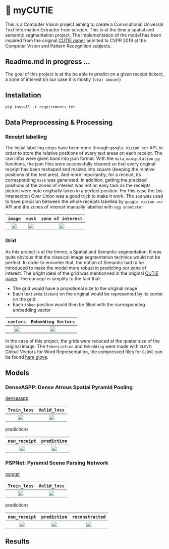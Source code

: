# :space_invader: myCUTIE
This is a Computer Vision project aiming to create a Convolutional Universal Text Information Extractor from scratch. This is at the time a spatial and semantic segmentation project. The implementation of the model has been inspired from the original  [CUTIE paper](https://arxiv.org/abs/1903.12363v4) admited to CVPR 2019 at the Computer Vision and Pattern Recognition subjects.

## Readme.md in progress ...

The goal of this project is at the be able to predict on a given receipt tickect, a zone of interest (in our case it is mostly `Total amount`)

## Installation 

```
pip install -r requirements.txt
```

## Data Preprocessing & Processing

### Receipt labelling

The initial labelling steps have been done through `google vision ocr` API, in order to store the relative positions of every text areas on each receipt. The raw infos were given back into json format.
With the `data_manipulation.py` functions, the json files were successfully cleaned so that every original receipt has been reshaped and resized into square (keeping the relative positions of the text ares). And more importantly, for a receipt, its corresponding `mask` was generated.
In addition, getting the precised positions of the zones of interest was not an easy task as the receipts picture were note origibally taken in a perfect position. For this case the `IoU` Intersection Over Union was a good trick to make it work. The `IoU` was used to have precision between the whole receipts labelled by `google vision ocr` API and the zones of interest manually labelled with `vgg annotator`.



  
  `image`             |  `mask`             |  `zone of interest`
:-------------------------:|:-------------------------:|:-------------------------:
![](https://github.com/IsmaelMekene/meteor-CUTIE/blob/main/data/1087img.png)  |  ![](https://github.com/IsmaelMekene/meteor-CUTIE/blob/main/data/1087mask.png)  |  ![](https://github.com/IsmaelMekene/meteor-CUTIE/blob/main/data/over1087.png)


### Grid

As this project is at the timme, a Spatial and Semantic segmentation, It was quite obvious that the classical image segmentation technics would not be perfect. In order to enconter that, the notion of Semantic had to be introduced to make the model more robust in predicting our zone of interest.
The bright ideal of the grid was mentionned in the original  [CUTIE paper](https://arxiv.org/abs/1903.12363v4). The concept is simplify to the fact that:
- The grid would have a propotional size to the original image
- Each text area (`token`) on the original would be represented by its center on the grid
- Each `token` position would then be filled with the corresponding embedding vector


`centers`             |  `Embedding Vectors`
:-------------------------:|:-------------------------:
![](https://github.com/IsmaelMekene/meteor-CUTIE/blob/main/data/centergrid.png)  |  ![](https://github.com/IsmaelMekene/meteor-CUTIE/blob/main/data/1037csv.png)

In the case of this project, the grids were reduced at the quater size of the original image. The `Tokenization` and `Embedding` were made with `GLOVE`: Global Vectors for Word Representation, the compressed files for `GLOVE` can be found [here glove](https://nlp.stanford.edu/projects/glove/).


## Models

### DenseASPP: Dense Atrous Spatial Pyramid Pooling
[denseaspp](https://openaccess.thecvf.com/content_cvpr_2018/papers/Yang_DenseASPP_for_Semantic_CVPR_2018_paper.pdf)

`Train_loss`             |  `Valid_loss`
:-------------------------:|:-------------------------:
![](https://github.com/IsmaelMekene/meteor-CUTIE/blob/main/data/training_loss_densaspp.svg)  |  ![](https://github.com/IsmaelMekene/meteor-CUTIE/blob/main/data/validation_loss_denseaspp.svg)

predictions

`new_receipt`             |  `prediction`
:-------------------------:|:-------------------------:
![](https://github.com/IsmaelMekene/meteor-CUTIE/blob/main/data/1096raw.png)  |  ![](https://github.com/IsmaelMekene/meteor-CUTIE/blob/main/data/lolpred.png)


### PSPNet: Pyramid Scene Parsing Network
[pspnet](https://arxiv.org/pdf/1612.01105.pdf)

`Train_loss`             |  `Valid_loss`
:-------------------------:|:-------------------------:
![](https://github.com/IsmaelMekene/meteor-CUTIE/blob/main/data/training_loss_pspnet.svg)  |  ![](https://github.com/IsmaelMekene/meteor-CUTIE/blob/main/data/validation_loss_pspnet.svg)

predictions

  `new_receipt`             |  `prediction`             |  `reconstructed`
:-------------------------:|:-------------------------:|:-------------------------:
![](https://github.com/IsmaelMekene/meteor-CUTIE/blob/main/data/1096raw.png)  |  ![](https://github.com/IsmaelMekene/meteor-CUTIE/blob/main/data/1096pred.png)  |  ![](https://github.com/IsmaelMekene/meteor-CUTIE/blob/main/data/1096over.png)

## Results
